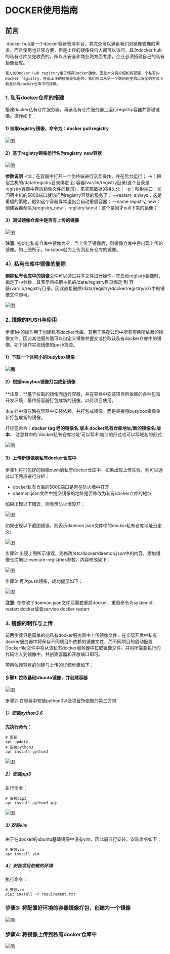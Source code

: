 # DOCKER使用指南

## 前言

​        docker hub是一个docker容器管理平台，其完全可以满足我们对镜像管理的需求，而且使用也非常方便，但是上传的镜像任何人都可以访问，其次docker hub的私有仓库又是收费的，所以从安全和商业两方面考虑，企业必须搭建自己的私有镜像仓库。

 	官方的Docker Hub registry用于储存Docker镜像，因此本文将介绍如何配置一个私有的Docker registry，在此上传的镜像是私密的，我们可以从另一个联网的主机以安全的方式下载此私有docker仓库中的镜像。

### 1. 私有docker仓库的搭建

搭建docker私有仓库服务器，再该私有仓库服务器上运行registry容器并管理镜像。操作如下：

#### 1)  拉取registry镜像，命令为：docker pull registry

![图](images/1pull_registry.png)

#### 2）基于registry镜像运行名为registry_new容器

![图](images/2run_contains.png)

**参数说明**
-itd：在容器中打开一个伪终端进行交互操作，并在后台运行；
-v：把宿主机的/data/registry目录绑定 到 容器/var/lib/registry目录(这个目录是registry容器中存放镜像文件的目录)，来实现数据的持久化；
-p：映射端口；访问宿主机的5000端口就访问到registry容器的服务了；
--restart=always：这是重启的策略，假如这个容器异常退出会自动重启容器；
--name registry_new：创建容器命名为registry_new；
registry:latest：这个是刚才pull下来的镜像；

#### 3）测试镜像仓库中是否有上传的镜像

![图](images/3.curl_regitries.png)

**注意:** 初始化私有仓库中镜像为空，当上传了镜像后，则镜像仓库中将出现上传的镜像。如上图所示，busybox就为上传到私有仓库的镜像。

### 4）私有仓库中镜像的删除

​        **删除私有仓库中的镜像**文件可以通过共享文件进行操作。在启动registry镜像时，指定了-v参数，其表示将把宿主机的/data/registry目录绑定 到 容器/var/lib/registry目录。因此直接删除/data/registry/docker/registry/v2/中的镜像文件即可。

![图](images/docker_registry_RM.png)

### 2. 镜像的PUSH与使用

​        步骤1中的操作用于创建私有docker仓库，其用于保存公司中所有项目所依赖的镜像文件。因此其他服务器可以自定义镜像并提交或拉取该私有docker仓库中的镜像。如下操作实现镜像的push提交。

#### 1）下载一个体积小的busybox镜像

**![图](images/1client_pull_busybox.png)**

#### 2）根据busybox镜像打包成新镜像

**注意：**基于拉取的镜像而运行容器，并在容器中安装项目所依赖的各种包和开发环境，最终将容器打包成新的镜像，以待项目使用。

本文档中将忽略在容器中安装依赖，并打包成镜像。而是直接将busybox镜像重新打包成新的镜像。

打标签命令：**docker tag 老的镜像名:版本 docker私有仓库地址/新的镜像名:版本**， 注意其中的'docker私有仓库地址'可以写IP:端口的形式也可以写域名的形式

![图](images/2client_tag_busybox.png)

#### 3）上传新镜像到私有docker仓库中

步骤1: 将打包好的镜像push到私有docker仓库中，如果出现上传失败，则可以通过以下两点进行分析：

- docker私有仓库的5000端口是否在防火墙中打开
- daemon.json文件中提交镜像的地址是否修改为私有docker仓库的地址

如果出现以下错误，则表示防火墙没开：

![图](images/3client_push_busybox.png)

如果出现以下截图错误，则表示daemon.json文件中的docker私有仓库地址没定义:

![图](images/6client_push_busybox.png)

步骤2: 出现上图所示错误，则修改/etc/docker/daemon.json中的内容，添加镜像仓库地址insecure-registries参数，内容修改如下：

![图](images/4client_docker_daemon.png)

步骤3: 再次push镜像，成功提示如下：

![图](images/5client_push_busybox.png)

**注意:** 在修改了daemon.json文件后需要重启docker，重启命令为systemctl restart docker或者service docker restart

### 3. 镜像的制作与上传

​        前两步骤只是简单的向私有docker服务器中上传镜像文件，在实际开发中私有docker服务器中将保存不同项目所依赖的镜像文件，而不同项目的启动配置Dockerfile文件中将从该私有docker服务器中拉取镜像文件，并将所需要执行的代码注入到镜像中，并创建容器和开放端口即可。

 项目依赖容器的创建与上传的详细步骤如下：

#### 步骤1: 拉取基础Ubuntu镜像，并创建容器

![图](images/docker_run_new_contains.png)

步骤2: 在容器中安装python3以及项目所依赖的第三方包

##### 1）安装python3.6

**先执行命令：**

```
# 更新
apt update
# 安装python3
apt install python3
```

![图](images/docker_install_python3.png)

##### 2）安装pip3

执行命令：
```
# 安装pip3
apt install python3-pip
```


![图](images/docker_install_pip3.png)

##### 3) 安装vim

由于在docker的ubuntu基础镜像中没有vim，因此需自行安装，安装命令如下：
```
# 安装vim
apt install vim
```

##### 4）安装项目依赖的环境

执行命令：
```
# 安装vim
pip3 install -r requirement.txt
```

### 步骤3: 将配置好环境的容器镜像打包，创建为一个镜像

![图](images/docker_commit_new_images.png)

### 步骤4: 将镜像上传到私有docker仓库中

![图](images/docker_push_new_images.png)

 